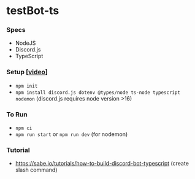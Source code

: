 # testBot-ts

### Specs
- NodeJS
- Discord.js
- TypeScript

### Setup [[video](https://youtu.be/j_sD9udZnCk)]
- ```npm init```
- ```npm install discord.js dotenv @types/node ts-node typescript nodemon``` (discord.js requires node version >16)

### To Run
- ```npm ci```
- ```npm run start``` or ```npm run dev``` (for nodemon)

### Tutorial
- https://sabe.io/tutorials/how-to-build-discord-bot-typescript (create slash command)
